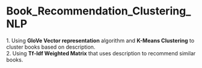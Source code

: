 # Book_Recommendation_Clustering_NLP

<p>
  1. Using <b>GloVe Vector representation</b> algorithm and <b>K-Means Clustering</b> to cluster books based on description.<br>
  2. Using <b>Tf-Idf Weighted Matrix</b> that uses description to recommend similar books. 

